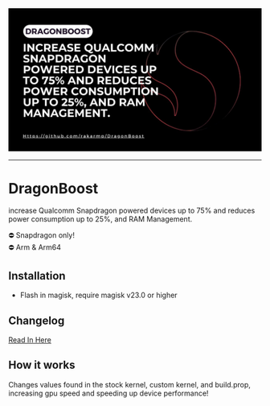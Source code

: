 <img src="DragonBoost.jpeg" alt="DragonBoost"/>

<hr/>

# DragonBoost

increase Qualcomm Snapdragon powered devices up to 75% and reduces power consumption up to 25%, and RAM Management.

⛔️ Snapdragon only! <br />
⛔️ Arm & Arm64

## Installation

- Flash in magisk, require magisk v23.0 or higher

## Changelog

<a href="https://github.com/rakarmp/DragonBoost/blob/master/CHANGELOG.md">Read In Here</a>

## How it works

Changes values found in the stock kernel, custom kernel, and build.prop, increasing gpu speed and speeding up device performance!
